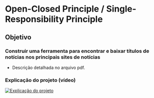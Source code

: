 # Open-Closed Principle / Single-Responsibility Principle

## Objetivo

### Construir uma ferramenta para encontrar e baixar títulos de notícias nos principais sites de notícias

-   Descrição detalhada no arquivo pdf.

### Explicação do projeto (vídeo)

[![Explicação do projeto](http://img.youtube.com/vi/uIY-THu3ZPQ/0.jpg)](http://www.youtube.com/watch?v=uIY-THu3ZPQ "Explicação do projeto")
